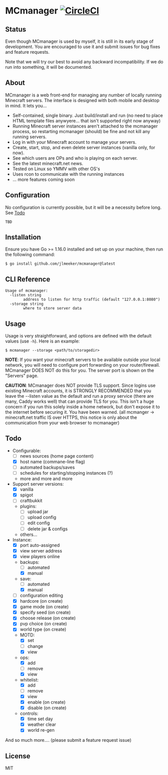# MCmanager [![CircleCI](https://circleci.com/gh/jlmeeker/mcmanager.svg?style=svg)](https://circleci.com/gh/jlmeeker/mcmanager)

## Status

Even though MCmanager is used by myself, it is still in its early stage of development.  You are encouraged to use it and submit issues for bug fixes and feature requests.

Note that we will try our best to avoid any backward incompatibility.  If we do run into something, it will be documented.

## About

MCmanager is a web front-end for managing any number of locally running Minecraft servers. The interface is designed with both mobile and desktop in mind. It lets you...

* Self-contained, single binary.  Just build/install and run (no need to place HTML template files anywyere... that isn't supported right now anyway)
* Running Minecraft server instances aren't attached to the mcmanager process, so restarting mcmanager (should) be fine and not kill any running servers.
* Log in with your Minecraft account to manage your servers.
* Create, start, stop, and even delete server instances (vanilla only, for now).
* See which users are OPs and who is playing on each server.
* See the latest minecraft.net news.
* Tested on Linux so YMMV with other OS's
* Uses rcon to communicate with the running instances
* ... more features coming soon

## Configuration

No configuration is currently possible, but it will be a necessity before long.  See [Todo](#todo)

```
TBD
```

## Installation

Ensure you have Go >= 1.16.0 installed and set up on your machine, then run the following command:

```
$ go install github.com/jlmeeker/mcmanager@latest 
```

## CLI Reference

```
Usage of mcmanager:
  -listen string
        address to listen for http traffic (default "127.0.0.1:8080")
  -storage string
        where to store server data
```

## Usage

Usage is very straightforward, and options are defined with the default values (use `-h`). Here is an example:

```
$ mcmanager --storage <path/to/storagedir>
```

**NOTE**: If you want your minecraft servers to be available outside your local network, you will need to configure port forwarding on your router/firewall.  MCmanager DOES NOT do this for you.  The server port is shown on the "Servers" page.

**CAUTION**: MCmanager does NOT provide TLS support.  Since logins use existing Minecraft accounts, it is STRONGLY RECOMMENDED that you leave the --listen value as the default and run a proxy service (there are many, Caddy works well) that can provide TLS for you.  This isn't a huge concern if you run this solely inside a home network, but don't expose it to the internet before securing it.  You have been warned. (all mcmanger -> minecraft.net traffic IS over HTTPS, this notice is only about the communication from your web browser to mcmanager)

## Todo

- Configurable:
  - [ ] news sources (home page content)
  - [x] host name (commane-line flag)
  - [ ] automated backups/saves
  - [ ] schedules for starting/stopping instances (?)
  - more and more and more
- Support server versions:
  - [x] vanilla
  - [x] spigot
  - [ ] craftbukkit
  - plugins:
    - [ ] upload jar
    - [ ] upload config
    - [ ] edit config
    - [ ] delete jar & configs
  - others...
- Instance:
  - [x] port auto-assigned
  - [x] view server address
  - [x] view players online
  - backups:
    - [ ] automated
    - [x] manual
  - save:
    - [ ] automated
    - [x] manual
  - [ ] configuration editing
  - [x] hardcore (on create)
  - [x] game mode (on create)
  - [x] specify seed (on create)
  - [x] choose release (on create)
  - [x] pvp choice (on create)
  - [x] world type (on create)
  - MOTD:
    - [x] set
    - [ ] change
    - [x] view
  - ops:
    - [x] add
    - [ ] remove
    - [x] view
  - whitelist:
    - [x] add
    - [ ] remove
    - [x] view
    - [x] enable (on create)
    - [x] disable (on create)
  - controls:
    - [x] time set day
    - [x] weather clear
    - [x] world re-gen
    
And so much more.... (please submit a feature request issue)

## License

MIT